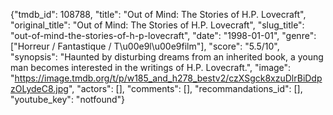 {"tmdb_id": 108788, "title": "Out of Mind: The Stories of H.P. Lovecraft", "original_title": "Out of Mind: The Stories of H.P. Lovecraft", "slug_title": "out-of-mind-the-stories-of-h-p-lovecraft", "date": "1998-01-01", "genre": ["Horreur / Fantastique / T\u00e9l\u00e9film"], "score": "5.5/10", "synopsis": "Haunted by disturbing dreams from an inherited book, a young man becomes interested in the writings of H.P. Lovecraft.", "image": "https://image.tmdb.org/t/p/w185_and_h278_bestv2/czXSgck8xzuDlrBiDdpzOLydeC8.jpg", "actors": [], "comments": [], "recommandations_id": [], "youtube_key": "notfound"}